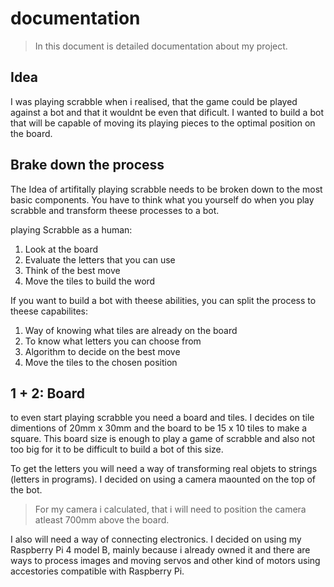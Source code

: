# documentation #
>In this document is detailed documentation about my project.

## Idea ##
I was playing scrabble when i realised, that the game could be played against a bot and that it wouldnt be even that dificult.
I wanted to build a bot that will be capable of moving its playing pieces to the optimal position on the board.

## Brake down the process ##
The Idea of artifitally playing scrabble needs to be broken down to the most basic components. You have to think what you yourself do when you play scrabble and transform theese processes to a bot.

playing Scrabble as a human:
1) Look at the board
2) Evaluate the letters that you can use
3) Think of the best move
4) Move the tiles to build the word

If you want to build a bot with theese abilities, you can split the process to theese capabilites:
1) Way of knowing what tiles are already on the board
2) To know what letters you can choose from
3) Algorithm to decide on the best move
4) Move the tiles to the chosen position

## 1 + 2: Board ##
to even start playing scrabble you need a board and tiles. I decides on tile dimentions of 20mm x 30mm and the board to be 15 x 10 tiles to make a square. This board size is enough to play a game of scrabble and also not too big for it to be difficult to build a bot of this size.
>
To get the letters you will need a way of transforming real objets to strings (letters in programs). I decided on using a camera maounted on the top of the bot.
> For my camera i calculated, that i will need to position the camera atleast 700mm above the board.
>
I also will need a way of connecting electronics. I decided on using my Raspberry Pi 4 model B, mainly because i already owned it and there are ways to process images and moving servos and other kind of motors using accestories compatible with Raspberry Pi.

